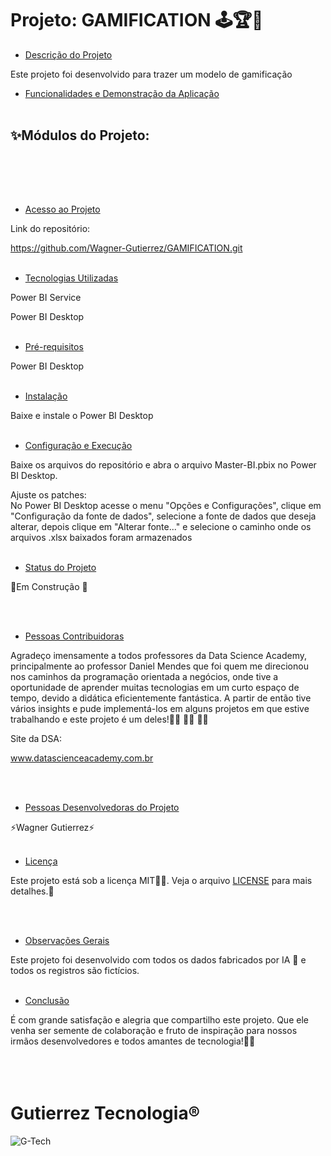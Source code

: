 
<h1>Projeto: GAMIFICATION 🕹️​🏆​🎯 </h1>

* [Descrição do Projeto](#descrição-do-projeto)
  
Este projeto foi desenvolvido para trazer um modelo de gamificação

* [Funcionalidades e Demonstração da Aplicação](#funcionalidades-e-demonstração-da-aplicação)
<br><br>
<h2>✨Módulos do Projeto:</h2>
<br>

<br><br>
* [Acesso ao Projeto](#acesso-ao-projeto)
  
Link do repositório:

https://github.com/Wagner-Gutierrez/GAMIFICATION.git
<br><br>

* [Tecnologias Utilizadas](#tecnologias-utilizadas)

  
Power BI Service
  
Power BI Desktop
<br><br>

* [Pré-requisitos](#pré-requisitos)

Power BI Desktop
<br><br>

* [Instalação](#instalação)

Baixe e instale o Power BI Desktop
  <br><br>

* [Configuração e Execução](#configuração-e-Execução)


Baixe os arquivos do repositório e abra o arquivo Master-BI.pbix no Power BI Desktop.


Ajuste os patches:<br>
No Power BI Desktop acesse o menu "Opções e Configurações", clique em "Configuração da fonte de dados", selecione a fonte de dados que deseja alterar, depois clique em "Alterar fonte..." e selecione o caminho onde os arquivos .xlsx baixados foram armazenados
<br><br>

* [Status do Projeto](#status-do-Projeto)

:construction:Em Construção :construction:

<br><br>

* [Pessoas Contribuidoras](#pessoas-contribuidoras)
  
Agradeço imensamente a todos professores da Data Science Academy, principalmente ao professor Daniel Mendes que foi quem me direcionou nos caminhos da programação orientada a negócios, onde tive a oportunidade de aprender muitas tecnologias em um curto espaço de tempo, devido a didática eficientemente fantástica. A partir de então tive vários insights e pude implementá-los em alguns projetos em que estive trabalhando e este projeto é um deles!👏🏼 👏🏼 👏🏼 

Site da DSA:

www.datascienceacademy.com.br

<br><br>
* [Pessoas Desenvolvedoras do Projeto](#pessoas-desenvolvedoras)

⚡Wagner Gutierrez⚡
<br><br>

* [Licença](#licença)

Este projeto está sob a licença MIT💪🏼. Veja o arquivo [LICENSE](LICENSE) para mais detalhes.📖<br><br>

<br>

* [Observações Gerais](#observações-gerais)


Este projeto foi desenvolvido com todos os dados fabricados por IA 🔮 e todos os registros são fictícios.
<br>
<br>

* [Conclusão](#conclusão)
  
É com grande satisfação e alegria que compartilho este projeto. Que ele venha ser semente de colaboração e fruto de inspiração para nossos irmãos desenvolvedores e todos amantes de tecnologia!💖🙌
<br><br><br><br>
<h1>Gutierrez Tecnologia®</h1>

![G-Tech](https://github.com/Wagner-Gutierrez/Master-BI/assets/165159994/fa4814ba-7da0-4c3e-9638-ee9c0a2d58be)
